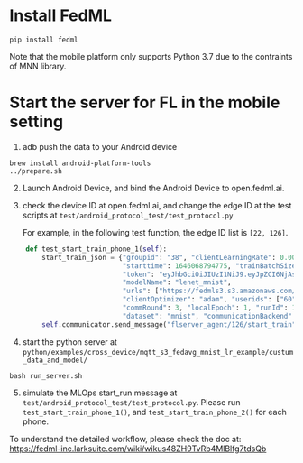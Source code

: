 # Install FedML
```
pip install fedml
```

Note that the mobile platform only supports Python 3.7 due to the contraints of MNN library.

# Start the server for FL in the mobile setting

1. adb push the data to your Android device
```
brew install android-platform-tools
../prepare.sh
```

2. Launch Android Device, and bind the Android Device to open.fedml.ai.

3. check the device ID at open.fedml.ai, and 
   change the edge ID at the test scripts at `test/android_protocol_test/test_protocol.py`
   
   For example, in the following test function, the edge ID list is `[22, 126]`.
```python
    def test_start_train_phone_1(self):
        start_train_json = {"groupid": "38", "clientLearningRate": 0.001, "partitionMethod": "homo",
                            "starttime": 1646068794775, "trainBatchSize": 64, "edgeids": [22, 126],
                            "token": "eyJhbGciOiJIUzI1NiJ9.eyJpZCI6NjAsImFjY291bnQiOiJhbGV4LmxpYW5nIiwibG9naW5UaW1lIjoiMTY0NjA2NTY5MDAwNSIsImV4cCI6MH0.0OTXuMTfxqf2duhkBG1CQDj1UVgconnoSH0PASAEzM4",
                            "modelName": "lenet_mnist",
                            "urls": ["https://fedmls3.s3.amazonaws.com/025c28be-b464-457a-ab17-851ae60767a9"],
                            "clientOptimizer": "adam", "userids": ["60"], "clientNumPerRound": 3, "name": "1646068810",
                            "commRound": 3, "localEpoch": 1, "runId": 189, "id": 169, "projectid": "56",
                            "dataset": "mnist", "communicationBackend": "MQTT_S3", "timestamp": "1646068794778"}
        self.communicator.send_message("flserver_agent/126/start_train", json.dumps(start_train_json))
```

4. start the python server at 
`python/examples/cross_device/mqtt_s3_fedavg_mnist_lr_example/custum_data_and_model/`
   
```
bash run_server.sh
```

5. simulate the MLOps start_run message at `test/android_protocol_test/test_protocol.py`. Please run 
`test_start_train_phone_1()`, and `test_start_train_phone_2()` for each phone.

To understand the detailed workflow, please check the doc at:
https://fedml-inc.larksuite.com/wiki/wikus48ZH9TvRb4MlBlfg7tdsQb
